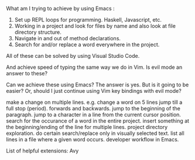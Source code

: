 What am I trying to achieve by using Emacs :

1. Set up REPL loops for programming. Haskell, Javascript, etc.
2. Working in a project and look for files by name and also look at file directory structure.
3. Navigate in and out of method declarations.
4. Search for and/or replace a word everywhere in the project.

All of these can be solved by using Visual Studio Code.

And achieve speed of typing the same way we do in Vim. Is evil mode an answer to these?

Can we achieve these using Emacs? The answer is yes. But is it going to be easier? Or, should I just continue using Vim key bindings with evil mode?

make a change on multiple lines. e.g. change a word on 5 lines
jump till a full stop (period). forwards and backwards.
jump to the beginning of the paragraph.
jump to a character in a line from the current cursor position.
search for the occurance of a word in the entire project.
insert something at the beginning/ending of the line for multiple lines.
project directory exploration.
do certain search/replace only in visually selected text.
list all lines in a file where a given word occurs.
developer workflow in Emacs.

List of helpful extensions:
Avy